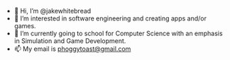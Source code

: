 - 👋 Hi, I’m @jakewhitebread
- 👀 I’m interested in software engineering and creating apps and/or games.
- 🌱 I’m currently going to school for Computer Science with an emphasis in Simulation and Game Development.
- 📫 My email is phoggytoast@gmail.com

<!---
jakewhitebread/jakewhitebread is a ✨ special ✨ repository because its `README.md` (this file) appears on your GitHub profile.
You can click the Preview link to take a look at your changes.
--->
